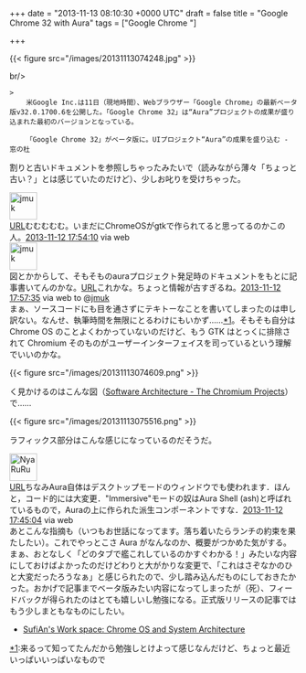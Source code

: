 
+++
date = "2013-11-13 08:10:30 +0000 UTC"
draft = false
title = "Google Chrome 32 with Aura"
tags = ["Google Chrome "]

+++


{{< figure src="/images/20131113074248.jpg"  >}}

br/>


    >
        米Google Inc.は11日（現地時間）、Webブラウザー「Google Chrome」の最新ベータ版v32.0.1700.6を公開した。「Google Chrome 32」は“Aura”プロジェクトの成果が盛り込まれた最初のバージョンとなっている。

        「Google Chrome 32」がベータ版に。UIプロジェクト“Aura”の成果を盛り込む - 窓の杜
    
割りと古いドキュメントを参照しちゃったみたいで（読みながら薄々「ちょっと古い？」とは感じていたのだけど）、少しお叱りを受けちゃった。<div class="twitter-detail twitter-detail-left"><div class="twitter-detail-user"><a class="twitter-user-screen-name" href="http://twitter.com/jmuk"><img src="http://pbs.twimg.com/profile_images/3523699168/7813930afdaea32123dff75555597bf4_normal.jpeg" alt="jmuk" height="48" width="48"/></a></div><div class="twitter-detail-tweet"><a class="twitter-tweet-url" href="http://t.co/ibLqHiygvJ" target="_top"><span>URL</span></a>むむむむむ。いまだにChromeOSがgtkで作られてると思ってるのかこの人。<a href="http://twitter.com/jmuk/status/400184736670167040" class="twitter-detail-info-permalink"><span class="twitter-detail-info-date">2013-11-12</span> <span class="twitter-detail-info-time">17:54:10</span></a> <span class="twitter-detail-info-source">via web</span></div></div><div class="twitter-detail twitter-detail-left"><div class="twitter-detail-user"><a class="twitter-user-screen-name" href="http://twitter.com/jmuk"><img src="http://pbs.twimg.com/profile_images/3523699168/7813930afdaea32123dff75555597bf4_normal.jpeg" alt="jmuk" height="48" width="48"/></a></div><div class="twitter-detail-tweet">      図とかからして、そもそものauraプロジェクト発足時のドキュメントをもとに記事書いてんのかな。<a class="twitter-tweet-url" href="http://t.co/uN7kBZXIqD" target="_top"><span>URL</span></a>これかな。ちょっと情報が古すぎるね。<a href="http://twitter.com/jmuk/status/400185593197363200" class="twitter-detail-info-permalink"><span class="twitter-detail-info-date">2013-11-12</span> <span class="twitter-detail-info-time">17:57:35</span></a> <span class="twitter-detail-info-source">via web</span> to @<a href="http://twitter.com/jmuk/status/400184736670167040" class="twitter-user-screen-name">jmuk</a></div></div>まぁ、ソースコードにも目を通さずにテキトーなことを書いてしまったのは申し訳ない。なんせ、執筆時間を無限にとるわけにもいかず……<a href="#f1" name="fn1" title="来るって知ってたんだから勉強しとけよって感じなんだけど、ちょっと最近いっぱいいっぱいなもので">*1</a>。そもそも自分は Chrome OS のことよくわかっていないのだけど、もう GTK はとっくに排除されて Chromium そのものがユーザーインターフェイスを司っているという理解でいいのかな。

{{< figure src="/images/20131113074609.png"  >}}

く見かけるのはこんな図（<a href="http://www.chromium.org/chromium-os/chromiumos-design-docs/software-architecture">Software Architecture - The Chromium Projects</a>）で……

{{< figure src="/images/20131113075516.png"  >}}

ラフィックス部分はこんな感じになっているのだそうだ。<div class="twitter-detail twitter-detail-left"><div class="twitter-detail-user"><a class="twitter-user-screen-name" href="http://twitter.com/NyaRuRu"><img src="http://pbs.twimg.com/profile_images/21112762/Pelican_normal.png" alt="NyaRuRu" height="48" width="48"/></a></div><div class="twitter-detail-tweet"><a class="twitter-tweet-url" href="http://t.co/z9Ni5HD631" target="_top"><span>URL</span></a>ちなみAura自体はデスクトップモードのウィンドウでも使われます．ほんと，コード的には大変更．"Immersive"モードの奴はAura Shell (ash)と呼ばれているもので，Auraの上に作られた派生コンポーネントですな．<a href="http://twitter.com/NyaRuRu/status/400182444151693312" class="twitter-detail-info-permalink"><span class="twitter-detail-info-date">2013-11-12</span> <span class="twitter-detail-info-time">17:45:04</span></a> <span class="twitter-detail-info-source">via web</span></div></div>あとこんな指摘も（いつもお世話になってます。落ち着いたらランチの約束を果たしたい）。これでやっとこさ Aura がなんなのか、概要がつかめた気がする。まぁ、おとなしく「どのタブで艦これしているのかすぐわかる！」みたいな内容にしておけばよかったのだけどわりと大がかりな変更で、「これはさぞなかのひと大変だったろうなぁ」と感じられたので、少し踏み込んだものにしておきたかった。おかげで記事までベータ版みたい内容になってしまったが（死）、フィードバックが得られたのはとても嬉しいし勉強になる。正式版リリースの記事ではもう少しまともなものにしたい。

<ul>
<li><a href="http://sufianalogy.blogspot.jp/2012/12/chrome-os-and-system-architecture.html">SufiAn&#39;s Work space: Chrome OS and System Architecture</a></li>
</ul><div class="footnote">
<a href="#fn1" name="f1" class="footnote-number">*1</a><span class="footnote-delimiter">:</span><span class="footnote-text">来るって知ってたんだから勉強しとけよって感じなんだけど、ちょっと最近いっぱいいっぱいなもので</span>
</div>

